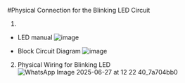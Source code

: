 #Physical Connection for the Blinking LED Circuit

1. 
 - LED manual
   ![image](https://github.com/user-attachments/assets/42781c3e-3506-4987-adb9-83f8de11df53)
   
 - Block Circuit Diagram
   ![image](https://github.com/user-attachments/assets/de720e78-e922-41cc-a76d-c64c694403fe)

2. Physical Wiring for Blinking LED
![WhatsApp Image 2025-06-27 at 12 22 40_7a704bb0](https://github.com/user-attachments/assets/820b49dc-4ec9-4b5a-9f10-02425f09a66e)
